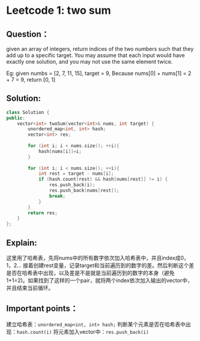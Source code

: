 # Leetcode 1: two sum
## Question：
given an array of integers, return indices of the two numbers such that they add up to a specific target. You may assume that each input would have exactly one solution, and you may not use the same element twice.

Eg: given numbs = [2, 7, 11, 15], target = 9,
    Because nums[0] + nums[1] = 2 + 7 = 9, return [0, 1]
    
## Solution:

``` c++
class Solution {
public:
    vector<int> twoSum(vector<int>& nums, int target) {
        unordered_map<int, int> hash;
        vector<int> res;
        
        for (int i; i < nums.size(); ++i){
            hash[nums[i]]=i;
        }
        
        for (int i; i < nums.size(); ++i){
            int rest = target - nums[i];
            if (hash.count(rest) && hash[nums[rest]] != i) {
                res.push_back(i);
                res.push_back(nums[rest]);
                break;
            }
        }
        return res;
    }
}; 
```

## Explain:
这里用了哈希表，先将nums中的所有数字依次加入哈希表中，并且index成0，1，2... 接着创建rest变量，记录target和当前遍历到的数字的差。然后判断这个差是否在哈希表中出现，以及差是不是就是当前遍历到的数字的本身（避免1+1=2)。如果找到了这样的一个pair，就将两个index依次加入输出的vector中，并且结束当前循环。

## Important points：
建立哈希表：`unordered_map<int, int> hash;` 
判断某个元素是否在哈希表中出现：`hash.count(i)` 
将元素加入vector中：`res.push_back(i)` 

 

